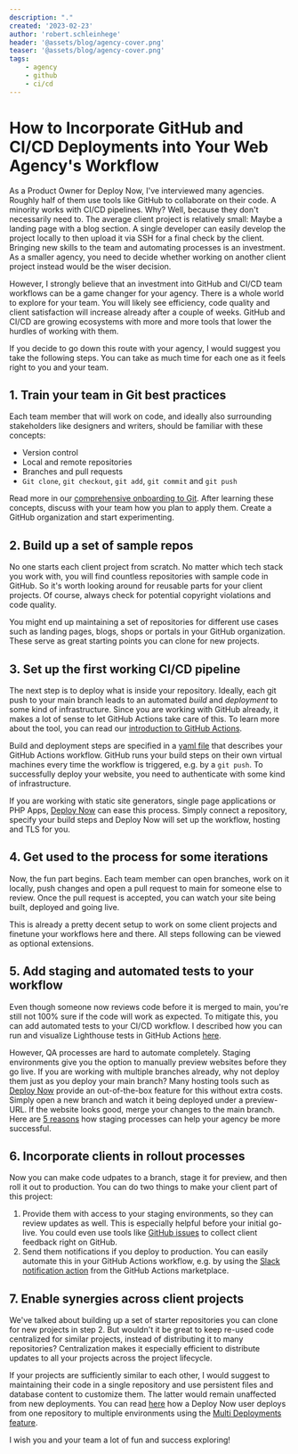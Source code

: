 ```yaml
---
description: "."
created: '2023-02-23'
author: 'robert.schleinhege'
header: '@assets/blog/agency-cover.png'
teaser: '@assets/blog/agency-cover.png'
tags:
    - agency
    - github
    - ci/cd
---
```


# How to Incorporate GitHub and CI/CD Deployments into Your Web Agency's Workflow 

As a Product Owner for Deploy Now, I've interviewed many agencies. Roughly half of them use tools like GitHub to collaborate on their code. A minority works with CI/CD pipelines. Why? Well, because they don't necessarily need to. The average client project is relatively small: Maybe a landing page with a blog section. A single developer can easily develop the project locally to then upload it via SSH for a final check by the client. Bringing new skills to the team and automating processes is an investment. As a smaller agency, you need to decide whether working on another client project instead would be the wiser decision. 

However, I strongly believe that an investment into GitHub and CI/CD team workflows can be a game changer for your agency. There is a whole world to explore for your team. You will likely see efficiency, code quality and client satisfaction will increase already after a couple of weeks. GitHub and CI/CD are growing ecosystems with more and more tools that lower the hurdles of working with them.

If you decide to go down this route with your agency, I would suggest you take the following steps. You can take as much time for each one as it feels right to you and your team.

## 1. Train your team in Git best practices 

Each team member that will work on code, and ideally also surrounding stakeholders like designers and writers, should be familiar with these concepts:

- Version control
- Local and remote repositories 
- Branches and pull requests
- `Git clone`, `git checkout`, `git add`, `git commit` and `git push`

Read more in our [comprehensive onboarding to Git](https://docs.ionos.space/blog/git-intro/#10-git-help).
After learning these concepts, discuss with your team how you plan to apply them. Create a GitHub organization and start experimenting. 

## 2. Build up a set of sample repos

No one starts each client project from scratch. No matter which tech stack you work with, you will find countless repositories with sample code in GitHub. So it's worth looking around for reusable parts for your client projects. Of course, always check for potential copyright violations and code quality. 

You might end up maintaining a set of repositories for different use cases such as landing pages, blogs, shops or portals in your GitHub organization. These serve as great starting points you can clone for new projects.

## 3. Set up the first working CI/CD pipeline

The next step is to deploy what is inside your repository. Ideally, each git push to your main branch leads to an automated *build* and *deployment* to some kind of infrastructure. Since you are working with GitHub already, it makes a lot of sense to let GitHub Actions take care of this. To learn more about the tool, you can read our [introduction to GitHub Actions](https://docs.ionos.space/blog/github-actions/). 

Build and deployment steps are specified in a [yaml file](https://docs.github.com/en/actions/using-workflows/about-workflows) that describes your GitHub Actions workflow. GitHub runs your build steps on their own virtual machines every time the workflow is triggered, e.g. by a `git push`. To successfully deploy your website, you need to authenticate with some kind of infrastructure. 

If you are working with static site generators, single page applications or PHP Apps, [Deploy Now](https://www.ionos.com/hosting/deploy-now?ar=1) can ease this process. Simply connect a repository, specify your build steps and Deploy Now will set up the workflow, hosting and TLS for you.

## 4. Get used to the process for some iterations

Now, the fun part begins. Each team member can open branches, work on it locally, push changes and open a pull request to main for someone else to review. Once the pull request is accepted, you can watch your site being built, deployed and going live. 

This is already a pretty decent setup to work on some client projects and finetune your workflows here and there. All steps following can be viewed as optional extensions.

## 5. Add staging and automated tests to your workflow 

Even though someone now reviews code before it is merged to main, you're still not 100% sure if the code will work as expected. To mitigate this, you can add automated tests to your CI/CD workflow. I described how you can run and visualize Lighthouse tests in GitHub Actions [here](https://docs.ionos.space/blog/github-actions-lighthouse/#1-use-github-actions-to-build-your-code). 

However, QA processes are hard to automate completely. Staging environments give you the option to manually preview websites before they go live. If you are working with multiple branches already, why not deploy them just as you deploy your main branch? Many hosting tools such as [Deploy Now](https://www.ionos.com/hosting/deploy-now?ar=1) provide an out-of-the-box feature for this without extra costs. Simply open a new branch and watch it being deployed under a preview-URL. If the website looks good, merge your changes to the main branch. Here are [5 reasons](https://docs.ionos.space/blog/reasons-for-staging/) how staging processes can help your agency be more successful.

## 6. Incorporate clients in rollout processes

Now you can make code udpates to a branch, stage it for preview, and then roll it out to production. You can do two things to make your client part of this project:

1. Provide them with access to your staging environments, so they can review updates as well. This is especially helpful before your initial go-live. You could even use tools like [GitHub issues](https://docs.github.com/en/issues) to collect client feedback right on GitHub. 
2. Send them notifications if you deploy to production. You can easily automate this in your GitHub Actions workflow, e.g. by using the [Slack notification action](https://github.com/marketplace/actions/slack-send) from the GitHub Actions marketplace.

## 7. Enable synergies across client projects

We've talked about building up a set of starter repositories you can clone for new projects in step 2. But wouldn't it be great to keep re-used code centralized for similar projects, instead of distributing it to many repositories? Centralization makes it especially efficient to distribute updates to all your projects across the project lifecycle.

If your projects are sufficiently similar to each other, I would suggest to maintaining their code in a single repository and use persistent files and database content to customize them. The latter would remain unaffected from new deployments. You can read [here](https://docs.ionos.space/blog/multi-deployments/) how a Deploy Now user deploys from one repository to multiple environments using the [Multi Deployments feature](https://docs.ionos.space/docs/multi-deployments/).

I wish you and your team a lot of fun and success exploring!

